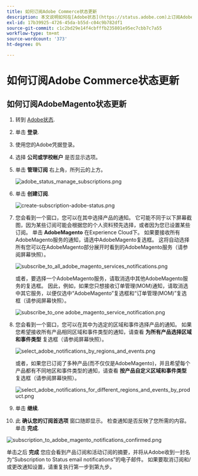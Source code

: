 ```yaml
---
title: 如何订阅Adobe Commerce状态更新
description: 本文说明如何在[Adobe状态](https://status.adobe.com)上订阅Adobe Commerce状态，以获取状态提醒、更新以及有关任何重大中断或维护的信息。
exl-id: 17b39925-4726-45da-b55d-c04c9b782df1
source-git-commit: c1c2bd29e14f4cbfffb235801e95ec7cbb7c7a55
workflow-type: tm+mt
source-wordcount: '373'
ht-degree: 0%

---
```


# 如何订阅Adobe Commerce状态更新

## 如何订阅AdobeMagento状态更新

1. 转到 [Adobe状态](https://status.adobe.com).
1. 单击 **登录**.
1. 使用您的Adobe凭据登录。
1. 选择 **公司或学校帐户** 是否显示选项。
1. 单击 **管理订阅** 右上角，所列云的上方。

   ![adobe_status_manage_subscriptions.png](assets/adobe_status_manage_subscriptions.png)
1. 单击 **创建订阅**.

   ![create-subscription-adobe-status.png](assets/create-subscription-adobe-status.png)
1. 您会看到一个窗口，您可以在其中选择产品的通知。 它可能不同于以下屏幕截图，因为某些订阅可能会根据您的个人资料预先选择，或者因为您已设置某些订阅。 单击 **AdobeMagento** 在Experience Cloud下。 如果要接收所有AdobeMagento服务的通知，请选中AdobeMagento复选框。 这将自动选择所有您可以在AdobeMagento部分展开时看到的AdobeMagento服务（请参阅屏幕快照）。

   ![subscribe_to_all_adobe_magento_services_notifications.png](assets/adobe_magento_all_services_notification.png)

   或者，要选择一个AdobeMagento服务，请取消选中其他AdobeMagento服务的复选框。 因此，例如，如果您只想接收订单管理(MOM)通知，请取消选中其它服务，以便仅选中“AdobeMagento”复选框和“订单管理(MOM)”复选框（请参阅屏幕快照）。

   ![subscribe_to_one adobe_magento_service_notification.png](assets/adobe_magento_one_service_subscription.png)
1. 您会看到一个窗口，您可以在其中为选定的区域和事件选择产品的通知。 如果您希望接收所有产品相同区域和事件类型的通知，请查看 **为所有产品选择区域和事件类型** 复选框（请参阅屏幕快照）。

   ![select_adobe_notifications_by_regions_and_events.png](assets/adobe_notifications_regions_events.png)

   或者，如果您已订阅了多种产品(而不仅仅是AdobeMagento)，并且希望每个产品都有不同地区和事件类型的通知，请查看 **按产品自定义区域和事件类型** 复选框（请参阅屏幕快照）。

   ![select_adobe_notifications_for_different_regions_and_events_by_product.png](assets/adobe_region_events_notifications_custom.png)
1. 单击 **继续**.
1. 此 **确认您的订阅首选项** 窗口随即显示。 检查通知是否反映了您所需的内容。 单击 **完成**.

![subscription_to_adobe_magento_notifications_confirmed.png](assets/adobe_status_notification_done.png)

单击之后 **完成** 您应会看到产品订阅和活动订阅的摘要，并将从Adobe收到一封名为“Subscription to Status email notifications”的电子邮件。 如果要取消订阅和/或更改通知设置，请重复执行第一步到第九步。
